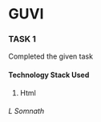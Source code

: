  <html>
<head>
<h1>GUVI</h1>
</head>
<body>
<h3>TASK 1</h3>
<p>Completed the given task</p>
 <h4>Technology Stack Used</h4>
 <ol>
 <li>Html</li>
 </ol>
<h6>L Somnath</h6>
</body>
</html>

